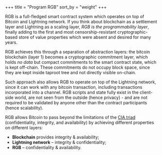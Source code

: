 +++
title = "Program RGB"
sort_by = "weight"
+++

RGB is a full-fledged smart contract system which operates on top of Bitcoin
and Lightning network. If you think about blockchain as a settlement layer and
Lightning as a scaling layer, *RGB is the programmability layer*, finally
adding to the first and most censorship-resistant cryptographic-based store of
value properties which were absent and desired for many years.

RGB achieves this through a separation of abstraction layers: the bitcoin
blockchain (layer 1) becomes a cryptographic commitment layer, which holds
*no data* but compact commitments to the smart contract state, which is
kept off-chain. These commitments do not occupy block space, since they
are kept inside taproot tree and not directly visible on-chain.

Such approach also allows RGB to operate on top of the Lightning network, since
it can work with any bitcoin transaction, including transactions incorporated
into a channel. RGB scripts and state fully exist in the client-side world, are
not seen from the outside (hence privacy) - and are not required to be validated by
anyone other than the contract participants (hence scalability).

RGB allows Bitcoin to pass beyond the limitations of the [CIA triad] (confidentiality,
integrity, and availability) by achieving different properties on different layers:
* **Blockchain** provides integrity & availability;
* **Lightning network** – integrity & confidentiality;
* **RGB** – confidentiality & availability.

[CIA triad]: https://www.coursera.org/articles/cia-triad
